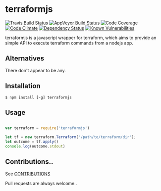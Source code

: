 terraformjs
===========

[![Travis Build Status](https://travis-ci.org/strigo/terraformjs.svg?branch=master)](https://travis-ci.org/strigo/terraformjs)
[![AppVeyor Build Status](https://ci.appveyor.com/api/projects/status/kuf0x8j62kts1bpg/branch/master?svg=true)](https://ci.appveyor.com/project/strigo/terraformjs)
[![Code Coverage](https://codecov.io/github/strigo/terraformjs/coverage.svg?branch=master)](https://codecov.io/github/strigo/terraformjs?branch=master)
[![Code Climate](https://codeclimate.com/github/strigo/terraformjs/badges/gpa.svg)](https://codeclimate.com/github/strigo/terraformjs)
[![Dependency Status](https://img.shields.io/david/strigo/terraformjs.svg?style=flat-square)](https://david-dm.org/strigo/terraformjs)
[![Known Vulnerabilities](https://snyk.io/test/npm/terraformjs/badge.svg?style=flat-square)](https://snyk.io/test/npm/terraformjs)


terraformjs is a javascript wrapper for terraform, which aims to provide an simple API to execute terraform commands from a nodejs app.


## Alternatives

There don't appear to be any.


## Installation

```shell
$ npm install [-g] terraformjs
```

## Usage

```javascript

var terraform = require('terraformjs')

let tf = new terraform.Terraform('/path/to/terraform/dir');
let outcome = tf.apply()
console.log(outcome.stdout)

```


## Contributions..

See [CONTRIBUTIONS](https://github.com/strigo/terraformjs/blob/master/CONTRIBUTING.md)

Pull requests are always welcome..
